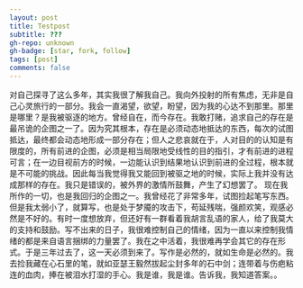 ```yaml
---
layout: post
title: Testpost
subtitle: ???
gh-repo: unknown
gh-badge: [star, fork, follow]
tags: [post]
comments: false
---
```

对自己探寻了这么多年，其实我很了解我自己。我向外投射的所有焦虑，无非是自己心灵旅行的一部分。我会一直渴望，欲望，盼望，因为我的心达不到那里。那里是哪里？是我被驱逐的地方。曾经自在，而今存在。我敢打赌，追求自己的存在是最吊诡的企图之一了。因为究其根本，存在是必须动态地抵达的东西，每次的试图抵达，最终都会动态地形成一部分存在；但人之悲哀就在于，人对目的的认知是有限度的，所有前进的企图，必须是相当局限地受线性的目的指引，才有前进的进程可言；在一边目视前方的时候，一边能认识到结果地认识到前进的全过程，根本就是不可能的挑战。因此每当我觉得我又能回到被驱之地的时候，实际上我并没有达成那样的存在。我只是错误的，被外界的激情所鼓舞，产生了幻想罢了。
现在我所作的一切，也是我回归的企图之一。我曾经花了非常多年，试图捡起笔写东西。但是我太弱小了，就算写，也是处于梦魇的攻击下，苟延残喘，强颜欢笑，观感必然是不好的。有时一度想放弃，但还好有一群看着我胡言乱语的家人，给了我莫大的支持和鼓励。写不出来的日子，我很难控制自己的情绪，因为一直以来控制我情绪的都是来自语言捆绑的力量罢了。我在之中活着，我很难再学会其它的存在形式。于是三年过去了，这一天必须到来了。写作是必然的，就如生命是必然的。我去捡我藏在心石里的笔，就如亚瑟王毅然拔起尘封多年的石中剑；连带着与伤疤粘连的血肉，捧在被泪水打湿的手心。我是谁，我是谁。告诉我，我知道答案。。
